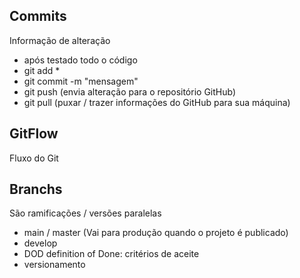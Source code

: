 ## Commits 
Informação de alteração
- após testado todo o código
- git add *
- git commit -m "mensagem"
- git push (envia alteração para o repositório GitHub)
- git pull (puxar / trazer informações do GitHub para sua máquina)

## GitFlow
Fluxo do Git

## Branchs
São ramificações / versões paralelas

- main / master (Vai para produção quando o projeto é publicado)
- develop
- DOD definition of Done: critérios de aceite
- versionamento